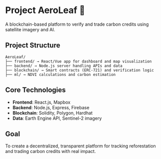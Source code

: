 # Project AeroLeaf 🌱

A blockchain-based platform to verify and trade carbon credits using satellite imagery and AI.

## Project Structure
```
AeroLeaf/
├── frontend/ → React/Vue app for dashboard and map visualization
├── backend/ → Node.js server handling APIs and data
├── blockchain/ → Smart contracts (ERC-721) and verification logic
├── ml/ → NDVI calculations and carbon estimation
```


## Core Technologies
- **Frontend**: React.js, Mapbox
- **Backend**: Node.js, Express, Firebase
- **Blockchain**: Solidity, Polygon, Hardhat
- **Data**: Earth Engine API, Sentinel-2 imagery

## Goal
To create a decentralized, transparent platform for tracking reforestation and trading carbon credits with real impact.
